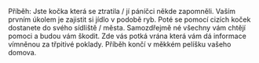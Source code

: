 Příběh:
  Jste kočka která se ztratila / jí páníčci někde zapomněli.
  Vaším prvním úkolem je zajistit si jídlo v podobě ryb.
  Poté se pomocí cizích koček dostanete do svého sídliště / města. Samozdřejmě né všechny vám chtějí pomoci a budou vám škodit.
  Zde vás potká vrána která vám dá informace vímněnou za třpitivé poklady.
  Příběh končí v měkkém pelíšku vašeho domova.
